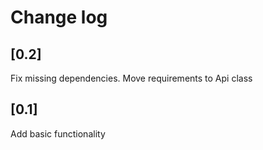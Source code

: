# Change log

## [0.2]
Fix missing dependencies. Move requirements to Api class

## [0.1]
Add basic functionality

